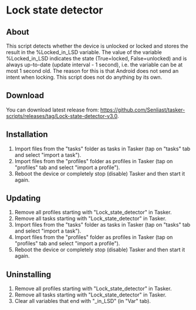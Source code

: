 # Lock state detector
## About
This script detects whether the device is unlocked or locked and stores the result in the %Locked_in_LSD variable. The value of the variable %Locked_in_LSD indicates the state (True=locked, False=unlocked) and is always up-to-date (update interval - 1 second), i.e. the variable can be at most 1 second old. The reason for this is that Android does not send an intent when locking. This script does not do anything by its own.

## Download
You can download latest release from: https://github.com/Senliast/tasker-scripts/releases/tag/Lock-state-detector-v3.0.

## Installation
1. Import files from the "tasks" folder as tasks in Tasker (tap on "tasks" tab and select "import a task").
2. Import files from the "profiles" folder as profiles in Tasker (tap on "profiles" tab and select "import a profile").
3. Reboot the device or completely stop (disable) Tasker and then start it again.

## Updating
1. Remove all profiles starting with "Lock_state_detector" in Tasker.
2. Remove all tasks starting with "Lock_state_detector" in Tasker.
3. Import files from the "tasks" folder as tasks in Tasker (tap on "tasks" tab and select "import a task").
4. Import files from the "profiles" folder as profiles in Tasker (tap on "profiles" tab and select "import a profile").
5. Reboot the device or completely stop (disable) Tasker and then start it again.

## Uninstalling
1. Remove all profiles starting with "Lock_state_detector" in Tasker.
2. Remove all tasks starting with "Lock_state_detector" in Tasker.
3. Clear all variables that end with "_in_LSD" (in "Var" tab).